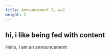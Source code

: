 ```yaml
---
title: Announcement 7, w=2
weight: 2
---
```

## hi, i like being fed with content

Hello, I am an announcement